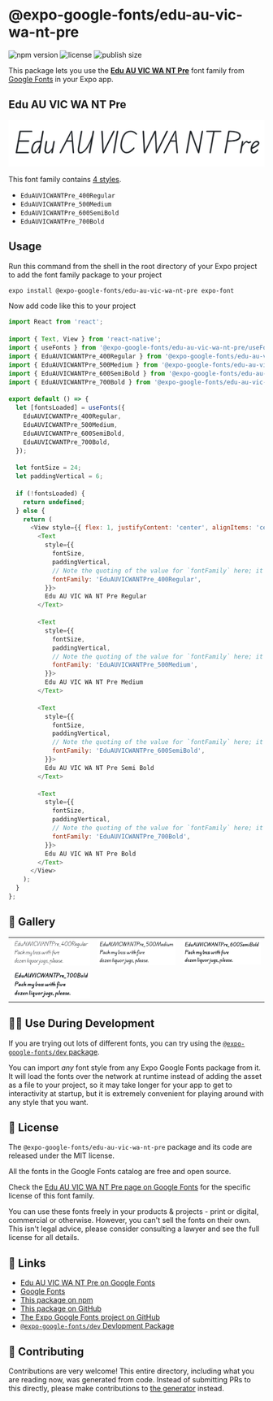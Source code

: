 # @expo-google-fonts/edu-au-vic-wa-nt-pre

![npm version](https://flat.badgen.net/npm/v/@expo-google-fonts/edu-au-vic-wa-nt-pre)
![license](https://flat.badgen.net/github/license/expo/google-fonts)
![publish size](https://flat.badgen.net/packagephobia/install/@expo-google-fonts/edu-au-vic-wa-nt-pre)

This package lets you use the [**Edu AU VIC WA NT Pre**](https://fonts.google.com/specimen/Edu+AU+VIC+WA+NT+Pre) font family from [Google Fonts](https://fonts.google.com/) in your Expo app.

## Edu AU VIC WA NT Pre

![Edu AU VIC WA NT Pre](./font-family.png)

This font family contains [4 styles](#-gallery).

- `EduAUVICWANTPre_400Regular`
- `EduAUVICWANTPre_500Medium`
- `EduAUVICWANTPre_600SemiBold`
- `EduAUVICWANTPre_700Bold`

## Usage

Run this command from the shell in the root directory of your Expo project to add the font family package to your project
```sh
expo install @expo-google-fonts/edu-au-vic-wa-nt-pre expo-font
```

Now add code like this to your project
```js
import React from 'react';

import { Text, View } from 'react-native';
import { useFonts } from '@expo-google-fonts/edu-au-vic-wa-nt-pre/useFonts';
import { EduAUVICWANTPre_400Regular } from '@expo-google-fonts/edu-au-vic-wa-nt-pre/400Regular';
import { EduAUVICWANTPre_500Medium } from '@expo-google-fonts/edu-au-vic-wa-nt-pre/500Medium';
import { EduAUVICWANTPre_600SemiBold } from '@expo-google-fonts/edu-au-vic-wa-nt-pre/600SemiBold';
import { EduAUVICWANTPre_700Bold } from '@expo-google-fonts/edu-au-vic-wa-nt-pre/700Bold';

export default () => {
  let [fontsLoaded] = useFonts({
    EduAUVICWANTPre_400Regular,
    EduAUVICWANTPre_500Medium,
    EduAUVICWANTPre_600SemiBold,
    EduAUVICWANTPre_700Bold,
  });

  let fontSize = 24;
  let paddingVertical = 6;

  if (!fontsLoaded) {
    return undefined;
  } else {
    return (
      <View style={{ flex: 1, justifyContent: 'center', alignItems: 'center' }}>
        <Text
          style={{
            fontSize,
            paddingVertical,
            // Note the quoting of the value for `fontFamily` here; it expects a string!
            fontFamily: 'EduAUVICWANTPre_400Regular',
          }}>
          Edu AU VIC WA NT Pre Regular
        </Text>

        <Text
          style={{
            fontSize,
            paddingVertical,
            // Note the quoting of the value for `fontFamily` here; it expects a string!
            fontFamily: 'EduAUVICWANTPre_500Medium',
          }}>
          Edu AU VIC WA NT Pre Medium
        </Text>

        <Text
          style={{
            fontSize,
            paddingVertical,
            // Note the quoting of the value for `fontFamily` here; it expects a string!
            fontFamily: 'EduAUVICWANTPre_600SemiBold',
          }}>
          Edu AU VIC WA NT Pre Semi Bold
        </Text>

        <Text
          style={{
            fontSize,
            paddingVertical,
            // Note the quoting of the value for `fontFamily` here; it expects a string!
            fontFamily: 'EduAUVICWANTPre_700Bold',
          }}>
          Edu AU VIC WA NT Pre Bold
        </Text>
      </View>
    );
  }
};

```

## 🔡 Gallery


||||
|-|-|-|
|![EduAUVICWANTPre_400Regular](./EduAUVICWANTPre_400Regular.ttf.png)|![EduAUVICWANTPre_500Medium](./EduAUVICWANTPre_500Medium.ttf.png)|![EduAUVICWANTPre_600SemiBold](./EduAUVICWANTPre_600SemiBold.ttf.png)||
|![EduAUVICWANTPre_700Bold](./EduAUVICWANTPre_700Bold.ttf.png)||||


## 👩‍💻 Use During Development

If you are trying out lots of different fonts, you can try using the [`@expo-google-fonts/dev` package](https://github.com/expo/google-fonts/tree/master/font-packages/dev#readme).

You can import *any* font style from any Expo Google Fonts package from it. It will load the fonts
over the network at runtime instead of adding the asset as a file to your project, so it may take longer
for your app to get to interactivity at startup, but it is extremely convenient
for playing around with any style that you want.

## 📖 License

The `@expo-google-fonts/edu-au-vic-wa-nt-pre` package and its code are released under the MIT license.

All the fonts in the Google Fonts catalog are free and open source.

Check the [Edu AU VIC WA NT Pre page on Google Fonts](https://fonts.google.com/specimen/Edu+AU+VIC+WA+NT+Pre) for the specific license of this font family.

You can use these fonts freely in your products & projects - print or digital, commercial or otherwise. However, you can't sell the fonts on their own. This isn't legal advice, please consider consulting a lawyer and see the full license for all details.

## 🔗 Links

- [Edu AU VIC WA NT Pre on Google Fonts](https://fonts.google.com/specimen/Edu+AU+VIC+WA+NT+Pre)
- [Google Fonts](https://fonts.google.com/)
- [This package on npm](https://www.npmjs.com/package/@expo-google-fonts/edu-au-vic-wa-nt-pre)
- [This package on GitHub](https://github.com/expo/google-fonts/tree/master/font-packages/edu-au-vic-wa-nt-pre)
- [The Expo Google Fonts project on GitHub](https://github.com/expo/google-fonts)
- [`@expo-google-fonts/dev` Devlopment Package](https://github.com/expo/google-fonts/tree/master/font-packages/dev)

## 🤝 Contributing

Contributions are very welcome! This entire directory, including what you are reading now, was generated from code. Instead of submitting PRs to this directly, please make contributions to [the generator](https://github.com/expo/google-fonts/tree/master/packages/generator) instead.
